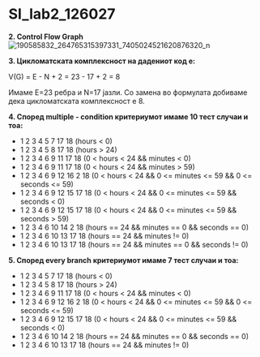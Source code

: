 # SI_lab2_126027

**2. Control Flow Graph**
  ![190585832_264765315397331_7405024521620876320_n](https://user-images.githubusercontent.com/82406691/119419739-3364f680-bcfb-11eb-8d2b-8575a506d3cc.png)

**3. Цикломатската комплексност на дадениот код е:**

  V(G) = E - N + 2 = 23 - 17 + 2 = 8

  Имаме E=23 ребра и N=17 јазли. Со замена во формулата добиваме дека цикломатската комплексност е 8.

**4. Според multiple - condition критериумот имаме 10 тест случаи и тоа:**
  
  * 1 2 3 4 5 7 17 18           (hours < 0)
  * 1 2 3 4 5 8 17 18           (hours > 24)
  * 1 2 3 4 6 9 11 17 18        (0 < hours < 24 && minutes < 0)
  * 1 2 3 4 6 9 11 17 18        (0 < hours < 24 && minutes > 59)
  * 1 2 3 4 6 9 12 16 2 18      (0 < hours < 24 && 0 <= minutes <= 59 && 0 <= seconds <= 59)
  * 1 2 3 4 6 9 12 15 17 18     (0 < hours < 24 && 0 <= minutes <= 59 && seconds < 0)
  * 1 2 3 4 6 9 12 15 17 18     (0 < hours < 24 && 0 <= minutes <= 59 && seconds > 59)
  * 1 2 3 4 6 10 14 2 18        (hours == 24 && minutes == 0 && seconds == 0)
  * 1 2 3 4 6 10 13 17 18       (hours == 24 && minutes != 0)
  * 1 2 3 4 6 10 13 17 18       (hours == 24 && minutes == 0 && seconds != 0)

**5. Според every branch критериумот имаме 7 тест случаи и тоа:**
  
  * 1 2 3 4 5 7 17 18           (hours < 0)
  * 1 2 3 4 5 8 17 18           (hours > 24)
  * 1 2 3 4 6 9 11 17 18        (0 < hours < 24 && minutes < 0)
  * 1 2 3 4 6 9 12 16 2 18      (0 < hours < 24 && 0 <= minutes <= 59 && 0 <= seconds <= 59)
  * 1 2 3 4 6 9 12 15 17 18     (0 < hours < 24 && 0 <= minutes <= 59 && seconds < 0)
  * 1 2 3 4 6 10 14 2 18        (hours == 24 && minutes == 0 && seconds == 0)
  * 1 2 3 4 6 10 13 17 18       (hours == 24 && minutes != 0)
